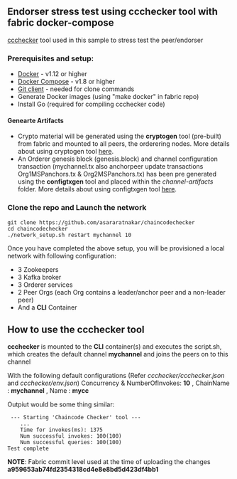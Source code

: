 ## Endorser stress test using ccchecker tool with fabric docker-compose

[ccchecker](https://github.com/hyperledger/fabric/tree/master/examples/ccchecker) tool used in this sample to stress test the peer/endorser

### Prerequisites and setup: 

* [Docker](https://www.docker.com/products/overview) - v1.12 or higher
* [Docker Compose](https://docs.docker.com/compose/overview/) - v1.8 or higher
* [Git client](https://git-scm.com/downloads) - needed for clone commands
* Generate Docker images (using "make docker" in fabric repo)
* Install Go (required for compiling ccchecker code)

#### Genearte Artifacts
* Crypto material will be generated using the **cryptogen** tool (pre-built) from fabric and mounted to all peers, the orderering nodes. More details about using cryptogen tool [here](http://hyperledger-fabric.readthedocs.io/en/latest/getting_started.html#using-the-cryptogen-tool).
* An Orderer genesis block (genesis.block) and channel configuration transaction (mychannel.tx also anchorpeer update transactions Org1MSPanchors.tx & Org2MSPanchors.tx) has been pre generated using the **configtxgen** tool and placed within the _channel-artifacts_ folder.
  More details about using configtxgen tool [here](http://hyperledger-fabric.readthedocs.io/en/latest/getting_started.html#using-the-configtxgen-tool).

### Clone the repo and Launch the network
```
git clone https://github.com/asararatnakar/chaincodechecker
cd chaincodechecker
./network_setup.sh restart mychannel 10
```

Once you have completed the above setup, you will be provisioned a local network with following configuration:

* 3 Zookeepers
* 3 Kafka broker
* 3 Orderer services
* 2 Peer Orgs (each Org contains a leader/anchor peer and a non-leader peer)
* And a **CLI** Container

## How to use the ccchecker tool
__ccchecker__ is mounted to the **CLI** container(s) and executes the script.sh, which creates the default channel __mychannel__ and joins the peers on to this channel

With the following default configurations (Refer _ccchecker/ccchecker.json_ and _ccchecker/env.json_)
Concurrency & NumberOfInvokes:  __10__  , ChainName     : __mychannel__ ,  Name   : __mycc__

Outpiut would be some thing similar:
```
 --- Starting 'Chaincode Checker' tool --- 
    ...
	Time for invokes(ms): 1375
	Num successful invokes: 100(100)
	Num successful queries: 100(100)
Test complete
```

__NOTE__:  Fabric commit level used at the time of uploading the changes __a959653ab74fd2354318cd4e8e8bd5d423df4bb1__

